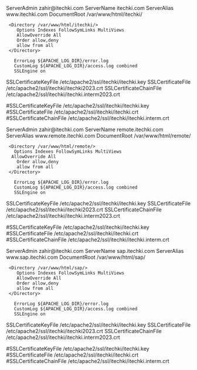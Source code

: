 <IfModule mod_ssl.c>
<VirtualHost *:443>
         ServerAdmin zahir@itechki.com
         ServerName itechki.com
         ServerAlias www.itechki.com
         DocumentRoot /var/www/html/itechki/

     <Directory /var/www/html/itechki/>
        Options Indexes FollowSymLinks MultiViews
        AllowOverride All
        Order allow,deny
        allow from all
     </Directory>

       ErrorLog ${APACHE_LOG_DIR}/error.log
       CustomLog ${APACHE_LOG_DIR}/access.log combined
       SSLEngine on

SSLCertificateKeyFile /etc/apache2/ssl/itechki/itechki.key
SSLCertificateFile /etc/apache2/ssl/itechki/itechki2023.crt
SSLCertificateChainFile /etc/apache2/ssl/itechki/itechki.interm2023.crt

#SSLCertificateKeyFile /etc/apache2/ssl/itechki/itechki.key
#SSLCertificateFile /etc/apache2/ssl/itechki/itechki.crt
#SSLCertificateChainFile /etc/apache2/ssl/itechki/itechki.interm.crt

</VirtualHost>
</IfModule>


<IfModule mod_ssl.c>
<VirtualHost *:443>
        ServerAdmin zahir@itechki.com
         ServerName remote.itechki.com
         ServerAlias www.remote.itechki.com
         DocumentRoot /var/www/html/remote/

     <Directory /var/www/html/remote/>
       Options Indexes FollowSymLinks MultiViews
      AllowOverride All
        Order allow,deny
        allow from all
     </Directory>

       ErrorLog ${APACHE_LOG_DIR}/error.log
       CustomLog ${APACHE_LOG_DIR}/access.log combined
       SSLEngine on

SSLCertificateKeyFile /etc/apache2/ssl/itechki/itechki.key
SSLCertificateFile /etc/apache2/ssl/itechki/itechki2023.crt
SSLCertificateChainFile /etc/apache2/ssl/itechki/itechki.interm2023.crt


#SSLCertificateKeyFile /etc/apache2/ssl/itechki/itechki.key
#SSLCertificateFile /etc/apache2/ssl/itechki/itechki.crt
#SSLCertificateChainFile /etc/apache2/ssl/itechki/itechki.interm.crt

</VirtualHost>
</IfModule>


<IfModule mod_ssl.c>
<VirtualHost *:443>
         ServerAdmin zahir@itechki.com
         ServerName sap.itechki.com
         ServerAlias www.sap.itechki.com
         DocumentRoot /var/www/html/sap/
     
	 <Directory /var/www/html/sap/>
        Options Indexes FollowSymLinks MultiViews
        AllowOverride All
        Order allow,deny
        allow from all
     </Directory>

       ErrorLog ${APACHE_LOG_DIR}/error.log
       CustomLog ${APACHE_LOG_DIR}/access.log combined
       SSLEngine on


SSLCertificateKeyFile /etc/apache2/ssl/itechki/itechki.key
SSLCertificateFile /etc/apache2/ssl/itechki/itechki2023.crt
SSLCertificateChainFile /etc/apache2/ssl/itechki/itechki.interm2023.crt


#SSLCertificateKeyFile /etc/apache2/ssl/itechki/itechki.key
#SSLCertificateFile /etc/apache2/ssl/itechki/itechki.crt
#SSLCertificateChainFile /etc/apache2/ssl/itechki/itechki.interm.crt


</VirtualHost>
</IfModule>
